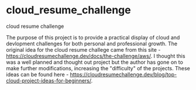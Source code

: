 # cloud_resume_challenge
cloud resume challenge

The purpose of this project is to provide a practical display of cloud and devlopment challenges for both personal and professional growth. The original idea for the cloud resume challege came from this site - https://cloudresumechallenge.dev/docs/the-challenge/aws/. I thought this was a well planned and thought out project but the author has gone on to make further modifications, increasing the "difficulty" of the projects. These ideas can be found here - https://cloudresumechallenge.dev/blog/top-cloud-project-ideas-for-beginners/.
